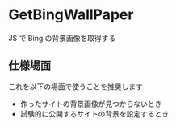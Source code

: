 # GetBingWallPaper

JS で Bing の背景画像を取得する

## 仕様場面

これを以下の場面で使うことを推奨します

- 作ったサイトの背景画像が見つからないとき
- 試験的に公開するサイトの背景を設定するとき
